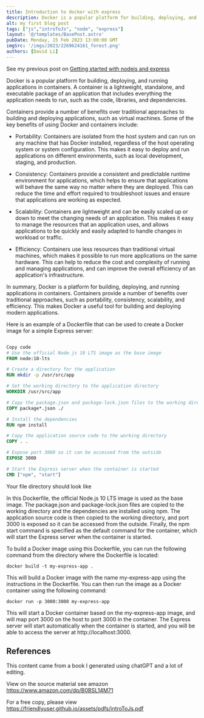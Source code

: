 ```yaml
---
title: Introduction to docker with express
description: Docker is a popular platform for building, deploying, and running applications in containers.
alt: my first blog post
tags: ["js","introToJs", "node", "express"]
layout: '@/templates/BasePost.astro'
pubDate: Monday, 15 Feb 2023 13:00:00 GMT
imgSrc: '/imgs/2023/2269624161_forest.png'
authors: [David Li]
---
```


See my previous post on [Getting started with nodejs and express](https://friendlyuser.github.io/posts/tech/js/getting_started_with_node_and_express/)


Docker is a popular platform for building, deploying, and running
applications in containers. A container is a lightweight, standalone,
and executable package of an application that includes everything the
application needs to run, such as the code, libraries, and dependencies.

Containers provide a number of benefits over traditional approaches to
building and deploying applications, such as virtual machines. Some of
the key benefits of using Docker and containers include:

-   Portability: Containers are isolated from the host system and can
    run on any machine that has Docker installed, regardless of the host
    operating system or system configuration. This makes it easy to
    deploy and run applications on different environments, such as local
    development, staging, and production.

-   Consistency: Containers provide a consistent and predictable runtime
    environment for applications, which helps to ensure that
    applications will behave the same way no matter where they are
    deployed. This can reduce the time and effort required to
    troubleshoot issues and ensure that applications are working as
    expected.

-   Scalability: Containers are lightweight and can be easily scaled up
    or down to meet the changing needs of an application. This makes it
    easy to manage the resources that an application uses, and allows
    applications to be quickly and easily adapted to handle changes in
    workload or traffic.

-   Efficiency: Containers use less resources than traditional virtual
    machines, which makes it possible to run more applications on the
    same hardware. This can help to reduce the cost and complexity of
    running and managing applications, and can improve the overall
    efficiency of an application's infrastructure.

In summary, Docker is a platform for building, deploying, and running
applications in containers. Containers provide a number of benefits over
traditional approaches, such as portability, consistency, scalability,
and efficiency. This makes Docker a useful tool for building and
deploying modern applications.

Here is an example of a Dockerfile that can be used to create a Docker
image for a simple Express server:

```dockerfile

Copy code
# Use the official Node.js 10 LTS image as the base image
FROM node:10-lts

# Create a directory for the application
RUN mkdir -p /usr/src/app

# Set the working directory to the application directory
WORKDIR /usr/src/app

# Copy the package.json and package-lock.json files to the working directory
COPY package*.json ./

# Install the dependencies
RUN npm install

# Copy the application source code to the working directory
COPY . .

# Expose port 3000 so it can be accessed from the outside
EXPOSE 3000

# Start the Express server when the container is started
CMD ["npm", "start"]
```

Your file directory should look like

In this Dockerfile, the official Node.js 10 LTS image is used as the
base image. The package.json and package-lock.json files are copied to
the working directory and the dependencies are installed using npm. The
application source code is then copied to the working directory, and
port 3000 is exposed so it can be accessed from the outside. Finally,
the npm start command is specified as the default command for the
container, which will start the Express server when the container is
started.

To build a Docker image using this Dockerfile, you can run the following
command from the directory where the Dockerfile is located:

    docker build -t my-express-app .

This will build a Docker image with the name my-express-app using the
instructions in the Dockerfile. You can then run the image as a Docker
container using the following command:

    docker run -p 3000:3000 my-express-app

This will start a Docker container based on the my-express-app image,
and will map port 3000 on the host to port 3000 in the container. The
Express server will start automatically when the container is started,
and you will be able to access the server at http://localhost:3000.


## References

This content came from a book I generated using chatGPT and a lot of editing.

View on the source material see amazon https://www.amazon.com/dp/B0BSL14M71

For a free copy, please view https://friendlyuser.github.io/assets/pdfs/introToJs.pdf